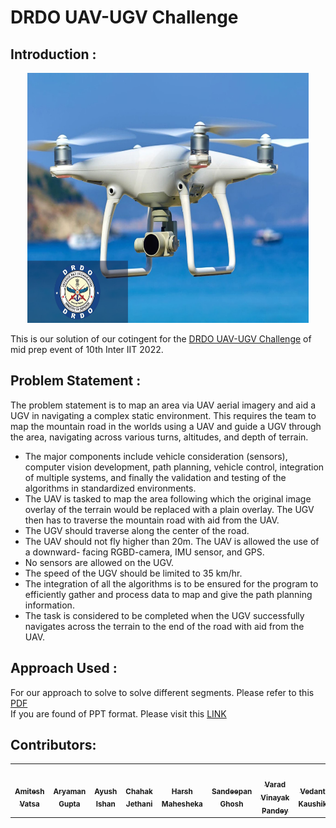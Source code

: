 # DRDO UAV-UGV Challenge

## Introduction : 
<p align="center"><img src="https://github.com/AYUSH-ISHAN/DRDO_UAV-UGV_Challenge/blob/main/_media_/drdo.png" height="400" width="450"/></p>
This is our solution of our cotingent for the <a href="https://interiit-tech.org/events/DRDO's%20UAV-Guided%20UGV%20Navigation%20Challenge">DRDO UAV-UGV Challenge</a> of mid prep event of 10th Inter IIT 2022.

## Problem Statement : 
The problem statement is to map an area via UAV aerial imagery and aid a UGV in navigating a complex static environment. This requires the team to map the mountain road in the worlds using a UAV and guide a UGV through the area, navigating across various turns, altitudes, and depth of terrain.
- The major components include vehicle consideration (sensors), computer vision development, path planning, vehicle control, integration of multiple systems, and finally the validation and testing of the algorithms in standardized environments.
- The UAV is tasked to map the area following which the original image overlay of the terrain would be replaced with a plain overlay. The UGV then has to traverse the mountain road with aid from the UAV.
- The UGV should traverse along the center of the road.
- The UAV should not fly higher than 20m. The UAV is allowed the use of a downward- facing RGBD-camera, IMU sensor, and GPS.
- No sensors are allowed on the UGV.
- The speed of the UGV should be limited to 35 km/hr.
- The integration of all the algorithms is to be ensured for the program to efficiently gather and process data to map and give the path planning information.
- The task is considered to be completed when the UGV successfully navigates across the terrain to the end of the road with aid from the UAV.
## Approach Used : 

For our approach to solve to solve different segments. Please refer to this <a href="https://github.com/AYUSH-ISHAN/DRDO_UAV-UGV_Challenge/blob/main/MP_DR_Final_T14.pdf">PDF</a><br>
If you are found of PPT format. Please visit this <a href="https://docs.google.com/presentation/d/1wgCw-pj4WYZ1QgIoMBwp1pqgJasY5RpXskZN9Sr_edU/edit#slide=id.g11ef2c89eb0_2_12">LINK</a>

## Contributors:
<table>
   <td align="center">
     <a href="https://github.com/AmiteshVatsa">
    <img src="https://avatars.githubusercontent.com/u/85081793?v=4" width="100px;" alt=""/><br /><sub><b>Amitesh Vatsa</b></sub></a><br />
    </td>
  <td align="center">
     <a href="https://github.com/phoenixrider12">
    <img src="https://avatars.githubusercontent.com/u/76533398?v=4" width="100px;" alt=""/><br /><sub><b>Aryaman Gupta</b></sub></a><br />
    </td>
 <td align="center">
     <a href="https://github.com/AYUSH-ISHAN">
    <img src="https://avatars.githubusercontent.com/u/76437900?v=4" width="100px;" alt=""/><br /><sub><b>Ayush Ishan</b></sub></a><br />
    </td>
  
  <td align="center">
     <a href="https://github.com/sherlockholmes">
    <img src="https://avatars.githubusercontent.com/u/87707579?v=4" width="100px;" alt=""/><br /><sub><b>Chahak Jethani</b></sub></a><br />
    </td>
  <td align="center">
     <a href="https://github.com/harshmahesheka">
    <img src="https://avatars.githubusercontent.com/u/78502324?v=4" width="100px;" alt=""/><br /><sub><b>Harsh Mahesheka</b></sub></a><br />
	</td>
  <td align="center">
     <a href="https://github.com/san2130">
    <img src="https://avatars.githubusercontent.com/u/88130555?v=4" width="100px;" alt=""/><br /><sub><b>Sandeepan Ghosh</b></sub></a><br />
	</td>
  
  <td align="center">
     <a href="https://github.com/GeneralVader">
    <img src="https://avatars.githubusercontent.com/u/77744383?v=4" width="100px;" alt=""/><br /><sub><b>Varad Vinayak Pandey</b></sub></a><br />
    </td>
   <td align="center">
     <a href="https://github.com/sherlockholmes">
    <img src="https://avatars.githubusercontent.com/u/91661580?v=4" width="100px;" alt=""/><br /><sub><b>Vedant Kaushik</b></sub></a><br />
    </td>


</table>
